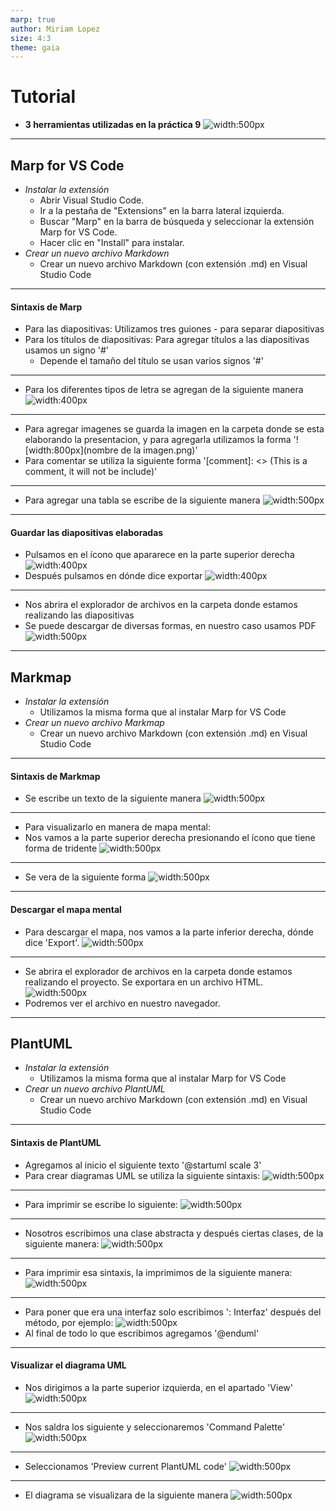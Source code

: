 ```yaml
---
marp: true 
author: Miriam Lopez
size: 4:3
theme: gaia 
---
```

# Tutorial
- **3 herramientas utilizadas en la práctica 9**
![width:500px](Captura20.png)

---
## Marp for VS Code
- *Instalar la extensión*
    - Abrir Visual Studio Code.
    - Ir a la pestaña de "Extensions" en la barra lateral izquierda.
    - Buscar "Marp" en la barra de búsqueda y seleccionar la extensión Marp for VS Code.
    - Hacer clic en "Install"  para instalar.
- *Crear un nuevo archivo Markdown*
    - Crear un nuevo archivo Markdown  (con extensión .md) en Visual Studio Code
---
#### Sintaxis de Marp
- Para las diapositivas: Utilizamos tres guiones - para separar diapositivas
- Para los títulos de diapositivas: Para agregar títulos a las diapositivas usamos un signo '#'
    - Depende el tamaño del título se usan varios signos '#'
---
- Para los diferentes tipos de letra se agregan de la siguiente manera 
![width:400px](Captura.png)
---
- Para agregar imagenes se guarda la imagen en la carpeta donde se esta elaborando la presentacion, y para agregarla utilizamos la forma '![width:800px](nombre de la imagen.png)'
- Para comentar se utiliza la siguiente forma '[comment]: <> (This is a comment, it will not be include)'
---
- Para agregar una tabla se escribe de la siguiente manera
![width:500px](Captura1.png)
---
#### Guardar las diapositivas elaboradas 
- Pulsamos en el ícono que apararece en la parte superior derecha 
![width:400px](Captura3.png)
- Después pulsamos en dónde dice exportar 
![width:400px](Captura4.png)
---
- Nos abrira el explorador de archivos en la carpeta donde estamos realizando las diapositivas
- Se puede descargar de diversas formas, en nuestro caso usamos PDF
![width:500px](Captura5.png)
---
## Markmap
- *Instalar la extensión*
    - Utilizamos la misma forma que al instalar Marp for VS Code
- *Crear un nuevo archivo Markmap*
    - Crear un nuevo archivo Markdown  (con extensión .md) en Visual Studio Code
---
#### Sintaxis de Markmap
- Se escribe un texto de la siguiente manera 
![width:500px](Captura6.png)
---
- Para visualizarlo en manera de mapa mental:
- Nos vamos a la parte superior derecha presionando el ícono que tiene forma de tridente
![width:500px](Captura7.png)
---
- Se vera de la siguiente forma
![width:500px](Captura8.png)
---
#### Descargar el mapa mental
- Para descargar el mapa, nos vamos a la parte inferior derecha, dónde dice 'Export'.
![width:500px](Captura9.png)
---
- Se abrira el explorador de archivos en la carpeta donde estamos realizando el proyecto. Se exportara en un archivo HTML.
![width:500px](Captura10.png)
- Podremos ver el archivo en nuestro navegador.
---
## PlantUML
- *Instalar la extensión*
    - Utilizamos la misma forma que al instalar Marp for VS Code
- *Crear un nuevo archivo PlantUML*
    - Crear un nuevo archivo Markdown  (con extensión .md) en Visual Studio Code
---
#### Sintaxis de PlantUML
- Agregamos al inicio el siguiente texto '@startuml scale 3'
- Para crear diagramas UML se utiliza la siguiente sintaxis: 
![width:500px](Captura11.png)
---
- Para imprimir se escribe lo siguiente: 
![width:500px](Captura12.png)
---
- Nosotros escribimos una clase abstracta y después ciertas clases, de la siguiente manera:
![width:500px](Captura13.png)
---
- Para imprimir esa sintaxis, la imprimimos de la siguiente manera: 
![width:500px](Captura14.png)
---
- Para poner que era una interfaz solo escribimos ': Interfaz' después del método, por ejemplo: 
![width:500px](Captura15.png)
- Al final de todo lo que escribimos agregamos '@enduml'
---
#### Visualizar el diagrama UML
- Nos dirigimos a la parte superior izquierda, en el apartado 'View'
![width:500px](Captura16.png)
---
- Nos saldra los siguiente y seleccionaremos 'Command Palette'
![width:500px](Captura17.png)
---
- Seleccionamos 'Preview current PlantUML code'
![width:500px](Captura18.png)
---
- El diagrama se visualizara de la siguiente manera
![width:500px](Captura19.png)
